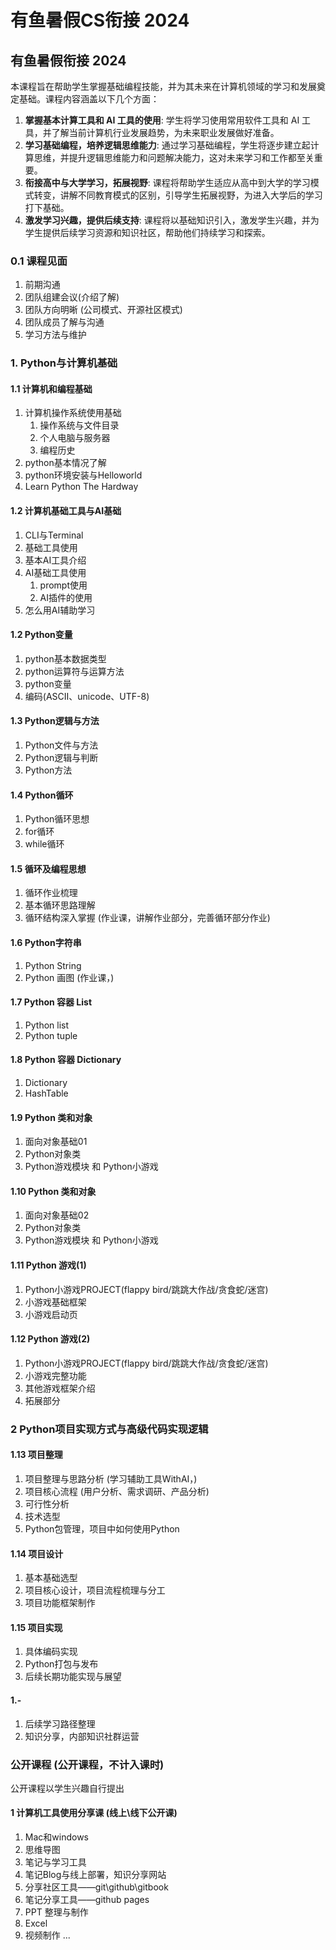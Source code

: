 # 有鱼暑假CS衔接 2024

## 有鱼暑假衔接 2024

本课程旨在帮助学生掌握基础编程技能，并为其未来在计算机领域的学习和发展奠定基础。课程内容涵盖以下几个方面：

1. **掌握基本计算工具和 AI 工具的使用**: 学生将学习使用常用软件工具和 AI 工具，并了解当前计算机行业发展趋势，为未来职业发展做好准备。
2. **学习基础编程，培养逻辑思维能力**: 通过学习基础编程，学生将逐步建立起计算思维，并提升逻辑思维能力和问题解决能力，这对未来学习和工作都至关重要。
3. **衔接高中与大学学习，拓展视野**: 课程将帮助学生适应从高中到大学的学习模式转变，讲解不同教育模式的区别，引导学生拓展视野，为进入大学后的学习打下基础。
4. **激发学习兴趣，提供后续支持**: 课程将以基础知识引入，激发学生兴趣，并为学生提供后续学习资源和知识社区，帮助他们持续学习和探索。

### 0.1 课程见面

1. 前期沟通
2. 团队组建会议(介绍了解)
3. 团队方向明晰 (公司模式、开源社区模式)
4. 团队成员了解与沟通
5. 学习方法与维护

### 1. Python与计算机基础

#### 1.1 计算机和编程基础

1. 计算机操作系统使用基础
   1. 操作系统与文件目录
   2. 个人电脑与服务器
   3. 编程历史
2. python基本情况了解
3. python环境安装与Helloworld
4. Learn Python The Hardway

#### 1.2 计算机基础工具与AI基础

1. CLI与Terminal
2. 基础工具使用
3. 基本AI工具介绍
4. AI基础工具使用
   1. prompt使用
   2. AI插件的使用
5. 怎么用AI辅助学习

#### 1.2 Python变量

1. python基本数据类型
2. python运算符与运算方法
3. python变量
4. 编码(ASCII、unicode、UTF-8)

#### 1.3 Python逻辑与方法

1. Python文件与方法
2. Python逻辑与判断
3. Python方法

#### 1.4 Python循环

1. Python循环思想
2. for循环
3. while循环

#### 1.5 循环及编程思想

1. 循环作业梳理
2. 基本循环思路理解
3. 循环结构深入掌握 (作业课，讲解作业部分，完善循环部分作业)

#### 1.6 Python字符串

1. Python String
2. Python 画图 (作业课，)

#### 1.7 Python 容器 List

1. Python list
2. Python tuple

#### 1.8 Python 容器 Dictionary

1. Dictionary
2. HashTable

#### 1.9 Python 类和对象

1. 面向对象基础01
2. Python对象类
3. Python游戏模块 和 Python小游戏

#### 1.10 Python 类和对象

1. 面向对象基础02
2. Python对象类
3. Python游戏模块 和 Python小游戏

#### 1.11 Python 游戏(1)

1. Python小游戏PROJECT(flappy bird/跳跳大作战/贪食蛇/迷宫)
2. 小游戏基础框架
3. 小游戏启动页

#### 1.12 Python 游戏(2)

1. Python小游戏PROJECT(flappy bird/跳跳大作战/贪食蛇/迷宫)
2. 小游戏完整功能
3. 其他游戏框架介绍
4. 拓展部分

### 2 Python项目实现方式与高级代码实现逻辑

#### 1.13 项目整理

1. 项目整理与思路分析 (学习辅助工具WithAI，)
2. 项目核心流程 (用户分析、需求调研、产品分析)
3. 可行性分析
4. 技术选型
5. Python包管理，项目中如何使用Python

#### 1.14 项目设计

1. 基本基础选型
2. 项目核心设计，项目流程梳理与分工
3. 项目功能框架制作

#### 1.15 项目实现

1. 具体编码实现
2. Python打包与发布
3. 后续长期功能实现与展望

#### 1.-

1. 后续学习路径整理
2. 知识分享，内部知识社群运营

### 公开课程 (公开课程，不计入课时)

公开课程以学生兴趣自行提出

#### 1 计算机工具使用分享课 (线上\线下公开课)

1. Mac和windows
2. 思维导图
3. 笔记与学习工具
4. 笔记Blog与线上部署，知识分享网站
5. 分享社区工具——git\github\gitbook
6. 笔记分享工具——github pages
7. PPT 整理与制作
8. Excel
9. 视频制作 ...
